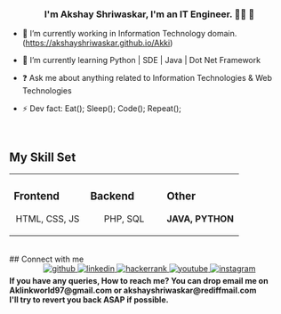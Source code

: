   
### <div align="center">I'm Akshay Shriwaskar, I'm an IT Engineer. 👨‍💻  🚀</div>  
  

- 🔭 I’m currently working in Information Technology domain.
(https://akshayshriwaskar.github.io/Akki)  

- 🌱 I’m currently learning Python | SDE | Java | Dot Net Framework  
  

- ❓ Ask me about anything related to Information Technologies & Web Technologies
  

- ⚡ Dev fact: Eat(); Sleep(); Code(); Repeat();  
  

<br/>  


## My Skill Set  
<table><tr><tr><td valign="top" width="33%">

### Frontend 
<div align="center">
HTML, CSS, JS    
</div>

</td><td valign="top" width="33%">

### Backend  
<div align="center">  
PHP, SQL
</td><td valign="top" width="33%">


### Other 
<b>JAVA, PYTHON</b>

  </td></tr></table>  
<br>
## Connect with me  
<div align="center">
<a href="https://github.com/akshayshriwaskar" target="_blank">
<img src=https://img.shields.io/badge/github-%2324292e.svg?&style=for-the-badge&logo=github&logoColor=white alt=github style="margin-bottom: 5px;" />
</a>

<a href="https://www.linkedin.com/in/akshay-shriwaskar-12857a192/" target="_blank">
<img src=https://img.shields.io/badge/linkedin-%231E77B5.svg?&style=for-the-badge&logo=linkedin&logoColor=white alt=linkedin style="margin-bottom: 5px;" />
</a>

<a href="https://www.hackerrank.com/Akshayshriwaskar/" target="_blank">
<img https://img.shields.io/badge/https%3A%2F%2Fwww.hackerrank.com%2FAkshayshriwaskar%3Fhr_r%3D1&logoColor=Blue alt=hackerrank style="margin-bottom: 5px;" />
</a>

<a href="https://youtube.com/@akshayshriwaskar" target="_blank">
<img https://img.shields.io/badge/YouTube-%23FF0000.svg?style=for-the-badge&logo=YouTube&logoColor=white alt=youtube style="margin-bottom: 5px;" />
</a>  

<a href="https://instagram.com/akshayshriwaskar" target="_blank">
<img src=https://img.shields.io/badge/instagram-%23000000.svg?&style=for-the-badge&logo=instagram&logoColor=white alt=instagram style="margin-bottom: 5px;" />
</a>  
</div> 
<b>If you have any queries, How to reach me?
You can drop email me on Aklinkworld97@gmail.com or akshayshriwaskar@rediffmail.com<b>
 <br>
 I'll try to revert you back ASAP if possible.
<br/>  

